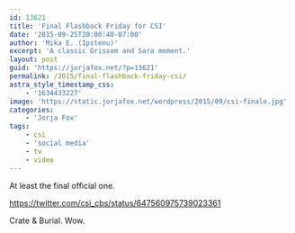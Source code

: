 ```yaml
---
id: 13621
title: 'Final Flashback Friday for CSI'
date: '2015-09-25T20:00:40-07:00'
author: 'Mika E. (Ipstenu)'
excerpt: 'A classic Grissom and Sara moment.'
layout: post
guid: 'https://jorjafox.net/?p=13621'
permalink: /2015/final-flashback-friday-csi/
astra_style_timestamp_css:
    - '1634433227'
image: 'https://static.jorjafox.net/wordpress/2015/09/csi-finale.jpg'
categories:
    - 'Jorja Fox'
tags:
    - csi
    - 'social media'
    - tv
    - video
---
```


At least the final official one.

https://twitter.com/csi_cbs/status/647560975739023361

Crate &amp; Burial. Wow.